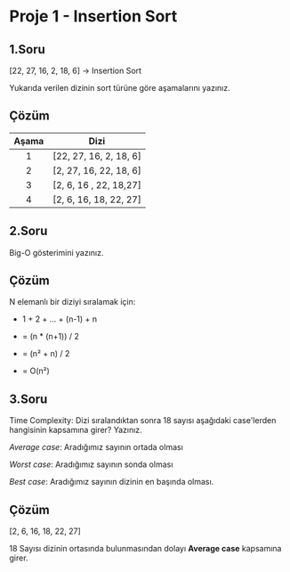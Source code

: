 # Proje 1 - Insertion Sort

## 1.Soru
[22, 27, 16, 2, 18, 6] -> Insertion Sort

Yukarıda verilen dizinin sort türüne göre aşamalarını yazınız.

## Çözüm

<p align="center">

| Aşama | Dizi |
| :----: | :----: |
| 1 | [22, 27, 16, 2, 18, 6] |  
| 2 | [2, 27, 16, 22, 18, 6] |
| 3 | [2, 6, 16 , 22, 18,27] |
| 4 | [2, 6, 16, 18, 22, 27] |
</p>

## 2.Soru
Big-O gösterimini yazınız.

## Çözüm
N elemanlı bir diziyi sıralamak için:

* 1 + 2 + ... + (n-1) + n

* = (n * (n+1)) / 2

* = (n² + n) / 2

* = O(n²)

## 3.Soru
Time Complexity: Dizi sıralandıktan sonra 18 sayısı aşağıdaki case'lerden hangisinin kapsamına girer? Yazınız.

*Average case*: Aradığımız sayının ortada olması

*Worst case*: Aradığımız sayının sonda olması

*Best case*: Aradığımız sayının dizinin en başında olması.

## Çözüm
[2, 6, 16, 18, 22, 27]

18 Sayısı dizinin ortasında bulunmasından dolayı **Average case** kapsamına girer.